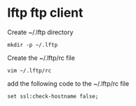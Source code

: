 # lftp ftp client

Create ~/.lftp directory

```
mkdir -p ~/.lftp
```

Create the ~/.lftp/rc file

```
vim ~/.lftp/rc
```

add the following code to the ~/.lftp/rc file

```
set ssl:check-hostname false;
```

